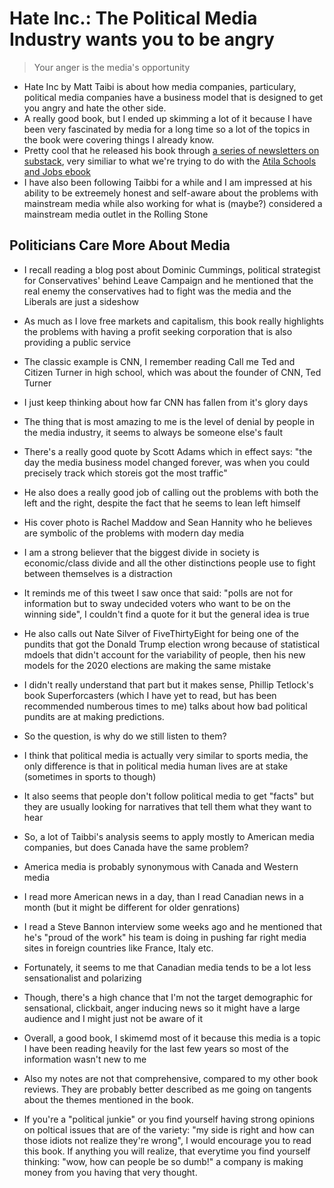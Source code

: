 # Hate Inc.: The Political Media Industry wants you to be angry

> Your anger is the media's opportunity


- Hate Inc by Matt Taibi is about how media companies, particulary, political media companies have a business model that is designed to get you angry and hate the other side.
- A really good book, but I ended up skimming a lot of it because I have been very fascinated by media for a long time so a lot of the topics in the book were covering things I already know.
- Pretty cool that he released his book through [a series of newsletters on substack](http://taibbi.substack.com/), very similiar to what we're trying to do with the [Atila Schools and Jobs ebook](http://atila.ca/schools)
- I have also been following Taibbi for a while and I am impressed at his ability to be extreemely honest and self-aware about the problems with mainstream media while also working for what is (maybe?) considered a mainstream media outlet in the Rolling Stone

## Politicians Care More About Media

- I recall reading a blog post about Dominic Cummings, political strategist for Conservatives' behind Leave Campaign and he mentioned that the real enemy the conservatives had to fight was the media and the Liberals are just a sideshow
- As much as I love free markets and capitalism, this book really highlights the problems with having a profit seeking corporation that is also providing a public service
- The classic example is CNN, I remember reading Call me Ted and Citizen Turner in high school, which was about the founder of CNN, Ted Turner
- I just keep thinking about how far CNN has fallen from it's glory days
- The thing that is most amazing to me is the level of denial by people in the media industry, it seems to always be someone else's fault

- There's a really good quote by Scott Adams which in effect says: "the day the media business model changed forever, was when you could precisely track which storeis got the most traffic"

- He also does a really good job of calling out the problems with both the left and the right, despite the fact that he seems to lean left himself
- His cover photo is Rachel Maddow and Sean Hannity who he believes are symbolic of the problems with modern day media
- I am a strong believer that the biggest divide in society is economic/class divide and all the other distinctions people use to fight between themselves is a distraction

- It reminds me of this tweet I saw once that said: "polls are not for information but to sway undecided voters who want to be on the winning side", I couldn't find a quote for it but the general idea is true

- He also calls out Nate Silver of FiveThirtyEight for being one of the pundits that got the Donald Trump election wrong because of statistical mdoels that didn't account for the variability of people, then his new models for the 2020 elections are making the same mistake

- I didn't really understand that part but it makes sense, Phillip Tetlock's book Superforcasters (which I have yet to read, but has been recommended numberous times to me) talks about how bad political pundits are at making predictions.
- So the question, is why do we still listen to them?
- I think that political media is actually very similar to sports media, the only difference is that in political media human lives are at stake (sometimes in sports to though)
- It also seems that people don't follow political media to get "facts" but they are usually looking for narratives that tell them what they want to hear

- So, a lot of Taibbi's analysis seems to apply mostly to American media companies, but does Canada have the same problem?

- America media is probably synonymous with Canada and Western media
- I read more American news in a day, than I read Canadian news in a month (but it might be different for older genrations)
- I read a Steve Bannon interview some weeks ago and he mentioned that he's "proud of the work" his team is doing in pushing far right media sites in foreign countries like France, Italy etc.
- Fortunately, it seems to me that Canadian media tends to be a lot less sensationalist and polarizing
- Though, there's a high chance that I'm not the target demographic for sensational, clickbait, anger inducing news so it might have a large audience and I might just not be aware of it

- Overall, a good book, I skimemd most of it because this media is a topic I have been reading heavily for the last few years so most of the information wasn't new to me
- Also my notes are not that comprehensive, compared to my other book reviews. They are probably better described as me going on tangents about the themes mentioned in the book.

- If you're a "political junkie" or you find yourself having strong opinions on poltical issues that are of the variety: "my side is right and how can those idiots not realize they're wrong", I would encourage you to read this book. If anything you will realize, that everytime you find yourself thinking: "wow, how can people be so dumb!" a company is making money from you having that very thought.
